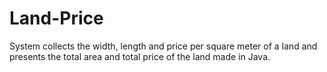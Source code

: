 # Land-Price
System collects the width, length and price per square meter of a land and presents the total area and total price of the land made in Java.
